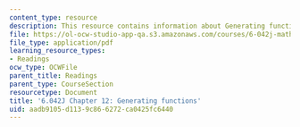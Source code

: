 ```yaml
---
content_type: resource
description: This resource contains information about Generating functions.
file: https://ol-ocw-studio-app-qa.s3.amazonaws.com/courses/6-042j-mathematics-for-computer-science-fall-2010/aadb9105d1139c866272ca0425fc6440_MIT6_042JF10_chap12.pdf
file_type: application/pdf
learning_resource_types:
- Readings
ocw_type: OCWFile
parent_title: Readings
parent_type: CourseSection
resourcetype: Document
title: '6.042J Chapter 12: Generating functions'
uid: aadb9105-d113-9c86-6272-ca0425fc6440
---
```

